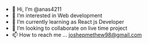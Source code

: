 - 👋 Hi, I’m @anas4211
- 👀 I’m interested in Web development
- 🌱 I’m currently learning as React js Developer
- 💞️ I’m looking to collaborate on live time project
- 📫 How to reach me ...  joshepmethew98@gmail.com

<!---
anas4211/anas4211 is a ✨ special ✨ repository because its `README.md` (this file) appears on your GitHub profile.
You can click the Preview link to take a look at your changes.
--->
